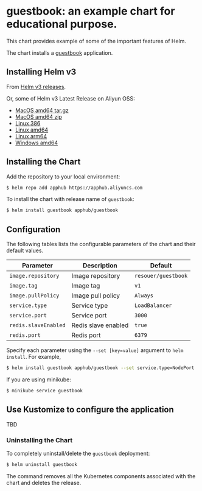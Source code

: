 # guestbook: an example chart for educational purpose.

This chart provides example of some of the important features of Helm.

The chart installs a [guestbook](https://github.com/cloudnativeapp/guestbook) application.

## Installing Helm v3

From [Helm v3 releases](https://github.com/helm/helm/releases/tag/v3.0.0-alpha.2).

Or, some of Helm v3 Latest Release on Aliyun OSS:

* [MacOS amd64 tar.gz](https://cloudnativeapphub.oss-cn-hangzhou.aliyuncs.com/helm-v3.0.0-alpha.2-darwin-amd64.tar.gz)
* [MacOS amd64 zip](https://cloudnativeapphub.oss-cn-hangzhou.aliyuncs.com/helm-v3.0.0-alpha.2-darwin-amd64.zip)
* [Linux 386](https://cloudnativeapphub.oss-cn-hangzhou.aliyuncs.com/helm-v3.0.0-alpha.2-linux-386.tar.gz)
* [Linux amd64](https://cloudnativeapphub.oss-cn-hangzhou.aliyuncs.com/helm-v3.0.0-alpha.2-linux-amd64.tar.gz)
* [Linux arm64](https://cloudnativeapphub.oss-cn-hangzhou.aliyuncs.com/helm-v3.0.0-alpha.2-linux-arm64.tar.gz)
* [Windows amd64](https://cloudnativeapphub.oss-cn-hangzhou.aliyuncs.com/helm-v3.0.0-alpha.2-windows-amd64.zip)

## Installing the Chart

Add the repository to your local environment:
```bash
$ helm repo add apphub https://apphub.aliyuncs.com
```

To install the chart with release name of `guestbook`:

```bash
$ helm install guestbook apphub/guestbook
```

## Configuration

The following tables lists the configurable parameters of the chart and their default values.

| Parameter                  | Description                                     | Default                                                    |
| -----------------------    | ---------------------------------------------   | ---------------------------------------------------------- |
| `image.repository`         | Image repository                                | `resouer/guestbook`                                         |
| `image.tag`                | Image tag                                       | `v1`                                                       |
| `image.pullPolicy`         | Image pull policy                               | `Always`                                                   |
| `service.type`             | Service type                                    | `LoadBalancer`                                             |
| `service.port`             | Service port                                    | `3000`                                                     |
| `redis.slaveEnabled`       | Redis slave enabled                             | `true`                                                     |
| `redis.port`               | Redis port                                      | `6379`                                                     |

Specify each parameter using the `--set [key=value]` argument to `helm install`. For example,

```bash
$ helm install guestbook apphub/guestbook --set service.type=NodePort
```

If you are using minikube:

```bash
$ minikube service guestbook
```

## Use Kustomize to configure the application

TBD

### Uninstalling the Chart

To completely uninstall/delete the `guestbook` deployment:

```bash
$ helm uninstall guestbook
```

The command removes all the Kubernetes components associated with the chart and deletes the release.

